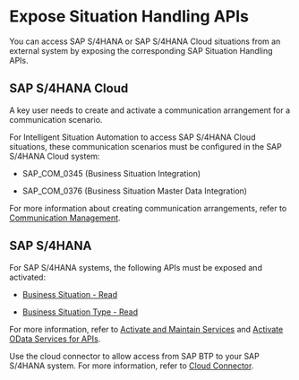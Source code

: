<!-- loio89b6037f7a244c29a2dceb637c6392bc -->

# Expose Situation Handling APIs

You can access SAP S/4HANA or SAP S/4HANA Cloud situations from an external system by exposing the corresponding SAP Situation Handling APIs.



<a name="loio89b6037f7a244c29a2dceb637c6392bc__section_cw1_vby_zqb"/>

## SAP S/4HANA Cloud

A key user needs to create and activate a communication arrangement for a communication scenario.

For Intelligent Situation Automation to access SAP S/4HANA Cloud situations, these communication scenarios must be configured in the SAP S/4HANA Cloud system:

-   SAP\_COM\_0345 \(Business Situation Integration\)

-   SAP\_COM\_0376 \(Business Situation Master Data Integration\)


For more information about creating communication arrangements, refer to [Communication Management](https://help.sap.com/viewer/0f69f8fb28ac4bf48d2b57b9637e81fa/latest/en-US/2e84a10c430645a88bdbfaaa23ac9ff7.html).



<a name="loio89b6037f7a244c29a2dceb637c6392bc__section_b34_wby_zqb"/>

## SAP S/4HANA

For SAP S/4HANA systems, the following APIs must be exposed and activated:

-   [Business Situation - Read](https://help.sap.com/docs/SAP_S4HANA_ON-PREMISE/a156fdaa471548bba5cd0bbaaec9b6bd/e31831d5c0934e34a982039cfd389211.html?locale=en-US) 

-   [Business Situation Type - Read](https://help.sap.com/docs/SAP_S4HANA_ON-PREMISE/a156fdaa471548bba5cd0bbaaec9b6bd/251bcc094bb64219adc396d13332ff23.html?locale=en-US) 


For more information, refer to [Activate and Maintain Services](https://help.sap.com/docs/SAP_S4HANA_ON-PREMISE/68bf513362174d54b58cddec28794093/bb2bfe50645c741ae10000000a423f68.html?locale=en-US) and [Activate OData Services for APIs](https://help.sap.com/docs/SAP_S4HANA_ON-PREMISE/8308e6d301d54584a33cd04a9861bc52/6f95c8409ede462996abbae09c3239b2.html?locale=en-US).

Use the cloud connector to allow access from SAP BTP to your SAP S/4HANA system. For more information, refer to [Cloud Connector](https://help.sap.com/viewer/cca91383641e40ffbe03bdc78f00f681/Cloud/en-US/e6c7616abb5710148cfcf3e75d96d596.html).

